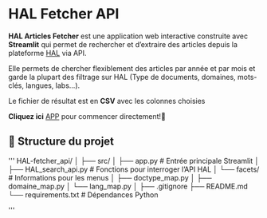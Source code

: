 # HAL Fetcher API

**HAL Articles Fetcher** est une application web interactive construite avec **Streamlit** qui permet de rechercher et d’extraire des articles depuis la plateforme [HAL](https://hal.science/) via API.

Elle permets de chercher flexiblement des articles par année et par mois et garde la plupart des filtrage sur HAL (Type de documents, domaines, mots-clés, langues, labs...).

Le fichier de résultat est en **CSV** avec les colonnes choisies  

**Cliquez ici** [APP](https://hal-articles-fetcher.streamlit.app/) pour commencer directement!🚀




## 📂 Structure du projet
'''
HAL-fetcher_api/
│
├── src/
│ ├── app.py               # Entrée principale Streamlit
│ ├── HAL_search_api.py    # Fonctions pour interroger l’API HAL
│ └── facets/              # Informations pour les menus
│ ├── doctype_map.py
│ ├── domaine_map.py
│ └── lang_map.py
│
├── .gitignore
├── README.md
└── requirements.txt # Dépendances Python

'''
